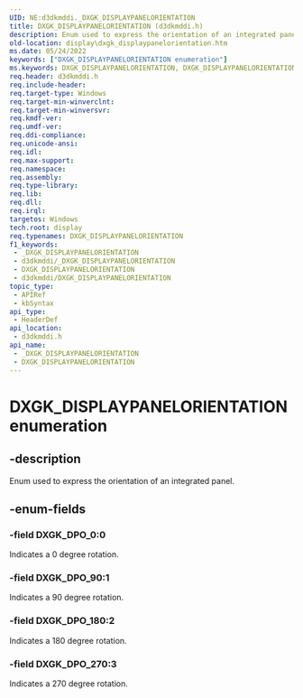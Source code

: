 ```yaml
---
UID: NE:d3dkmddi._DXGK_DISPLAYPANELORIENTATION
title: DXGK_DISPLAYPANELORIENTATION (d3dkmddi.h)
description: Enum used to express the orientation of an integrated panel.
old-location: display\dxgk_displaypanelorientation.htm
ms.date: 05/24/2022
keywords: ["DXGK_DISPLAYPANELORIENTATION enumeration"]
ms.keywords: DXGK_DISPLAYPANELORIENTATION, DXGK_DISPLAYPANELORIENTATION enumeration [Display Devices], DXGK_DPO_0, DXGK_DPO_180, DXGK_DPO_270, DXGK_DPO_90, _DXGK_DISPLAYPANELORIENTATION, d3dkmddi/DXGK_DISPLAYPANELORIENTATION, d3dkmddi/DXGK_DPO_0, d3dkmddi/DXGK_DPO_180, d3dkmddi/DXGK_DPO_270, d3dkmddi/DXGK_DPO_90, display.dxgk_displaypanelorientation
req.header: d3dkmddi.h
req.include-header: 
req.target-type: Windows
req.target-min-winverclnt: 
req.target-min-winversvr: 
req.kmdf-ver: 
req.umdf-ver: 
req.ddi-compliance: 
req.unicode-ansi: 
req.idl: 
req.max-support: 
req.namespace: 
req.assembly: 
req.type-library: 
req.lib: 
req.dll: 
req.irql: 
targetos: Windows
tech.root: display
req.typenames: DXGK_DISPLAYPANELORIENTATION
f1_keywords:
 - _DXGK_DISPLAYPANELORIENTATION
 - d3dkmddi/_DXGK_DISPLAYPANELORIENTATION
 - DXGK_DISPLAYPANELORIENTATION
 - d3dkmddi/DXGK_DISPLAYPANELORIENTATION
topic_type:
 - APIRef
 - kbSyntax
api_type:
 - HeaderDef
api_location:
 - d3dkmddi.h
api_name:
 - _DXGK_DISPLAYPANELORIENTATION
 - DXGK_DISPLAYPANELORIENTATION
---
```


# DXGK_DISPLAYPANELORIENTATION enumeration

## -description

Enum used to express the orientation of an integrated panel.

## -enum-fields

### -field DXGK_DPO_0:0

Indicates a 0 degree rotation.

### -field DXGK_DPO_90:1

Indicates a 90 degree rotation.

### -field DXGK_DPO_180:2

Indicates a 180 degree rotation.

### -field DXGK_DPO_270:3

Indicates a 270 degree rotation.

